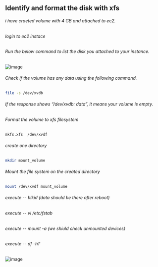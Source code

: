## Identify and format the disk with xfs

###### i have craeted volume with 4 GB and attached to ec2.

###### login to ec2 instace 

###### Run the below command to list the disk you attached to your instance.

![image](https://user-images.githubusercontent.com/48147995/195830902-3486112a-80b0-4432-8933-015679fc4f9e.png)

###### Check if the volume has any data using the following command.
````sh
file -s /dev/xvdb
````
###### If the response shows “/dev/xvdb: data”, it means your volume is empty.

###### Format the volume to xfs filesystem
````sh
mkfs.xfs  /dev/xvdf
````
###### create one directory
````sh
mkdir mount_volume
````
###### Mount the file system on the created directory 
````sh
mount /dev/xvdf mount_volume
````
###### execute -- blkid (data should be there after reboot)

###### execute -- vi /etc/fstab

###### execute -- mount -a (we shiuld check unmounted devices)

###### execute -- df -hT  

![image](https://user-images.githubusercontent.com/48147995/195832785-0e91eddb-5026-473c-8156-d194d9622a9f.png)
